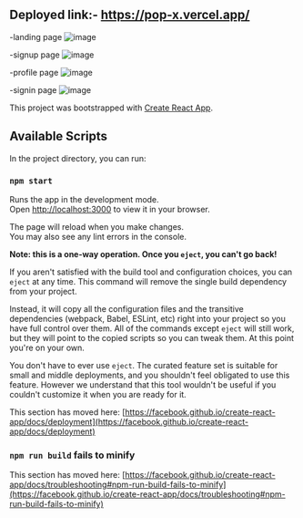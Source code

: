 ## Deployed link:- https://pop-x.vercel.app/
-landing page
![image](https://github.com/jks6404/PopX/assets/119485859/6a311bf7-71ab-4a12-86fa-f545ad4e5af4)


-signup page
![image](https://github.com/jks6404/PopX/assets/119485859/08338d1d-dcda-41ba-845b-a9b94a3ab828)

-profile page
![image](https://github.com/jks6404/PopX/assets/119485859/eec90ab3-3b1e-4437-afaf-bc712240b448)

-signin page
![image](https://github.com/jks6404/PopX/assets/119485859/697a8a6d-02a7-40c1-bb8c-8afe5abec28a)


This project was bootstrapped with [Create React App](https://github.com/facebook/create-react-app).

## Available Scripts

In the project directory, you can run:

### `npm start`

Runs the app in the development mode.\
Open [http://localhost:3000](http://localhost:3000) to view it in your browser.

The page will reload when you make changes.\
You may also see any lint errors in the console.

**Note: this is a one-way operation. Once you `eject`, you can't go back!**

If you aren't satisfied with the build tool and configuration choices, you can `eject` at any time. This command will remove the single build dependency from your project.

Instead, it will copy all the configuration files and the transitive dependencies (webpack, Babel, ESLint, etc) right into your project so you have full control over them. All of the commands except `eject` will still work, but they will point to the copied scripts so you can tweak them. At this point you're on your own.

You don't have to ever use `eject`. The curated feature set is suitable for small and middle deployments, and you shouldn't feel obligated to use this feature. However we understand that this tool wouldn't be useful if you couldn't customize it when you are ready for it.




This section has moved here: [https://facebook.github.io/create-react-app/docs/deployment](https://facebook.github.io/create-react-app/docs/deployment)

### `npm run build` fails to minify

This section has moved here: [https://facebook.github.io/create-react-app/docs/troubleshooting#npm-run-build-fails-to-minify](https://facebook.github.io/create-react-app/docs/troubleshooting#npm-run-build-fails-to-minify)
